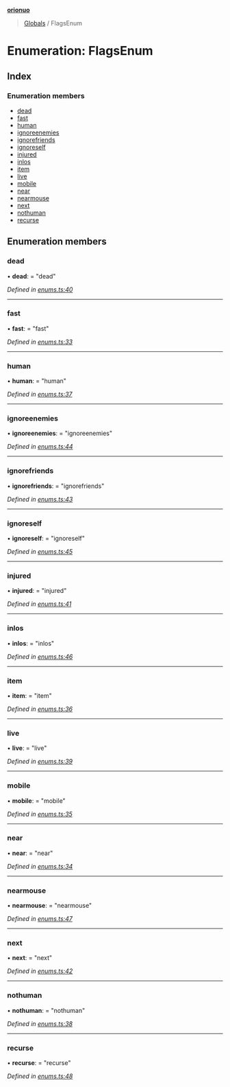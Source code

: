 **[orionuo](../README.md)**

> [Globals](../globals.md) / FlagsEnum

# Enumeration: FlagsEnum

## Index

### Enumeration members

* [dead](flagsenum.md#dead)
* [fast](flagsenum.md#fast)
* [human](flagsenum.md#human)
* [ignoreenemies](flagsenum.md#ignoreenemies)
* [ignorefriends](flagsenum.md#ignorefriends)
* [ignoreself](flagsenum.md#ignoreself)
* [injured](flagsenum.md#injured)
* [inlos](flagsenum.md#inlos)
* [item](flagsenum.md#item)
* [live](flagsenum.md#live)
* [mobile](flagsenum.md#mobile)
* [near](flagsenum.md#near)
* [nearmouse](flagsenum.md#nearmouse)
* [next](flagsenum.md#next)
* [nothuman](flagsenum.md#nothuman)
* [recurse](flagsenum.md#recurse)

## Enumeration members

### dead

•  **dead**:  = "dead"

*Defined in [enums.ts:40](https://github.com/msviha/orionuo/blob/7b19bbe/src/enums.ts#L40)*

___

### fast

•  **fast**:  = "fast"

*Defined in [enums.ts:33](https://github.com/msviha/orionuo/blob/7b19bbe/src/enums.ts#L33)*

___

### human

•  **human**:  = "human"

*Defined in [enums.ts:37](https://github.com/msviha/orionuo/blob/7b19bbe/src/enums.ts#L37)*

___

### ignoreenemies

•  **ignoreenemies**:  = "ignoreenemies"

*Defined in [enums.ts:44](https://github.com/msviha/orionuo/blob/7b19bbe/src/enums.ts#L44)*

___

### ignorefriends

•  **ignorefriends**:  = "ignorefriends"

*Defined in [enums.ts:43](https://github.com/msviha/orionuo/blob/7b19bbe/src/enums.ts#L43)*

___

### ignoreself

•  **ignoreself**:  = "ignoreself"

*Defined in [enums.ts:45](https://github.com/msviha/orionuo/blob/7b19bbe/src/enums.ts#L45)*

___

### injured

•  **injured**:  = "injured"

*Defined in [enums.ts:41](https://github.com/msviha/orionuo/blob/7b19bbe/src/enums.ts#L41)*

___

### inlos

•  **inlos**:  = "inlos"

*Defined in [enums.ts:46](https://github.com/msviha/orionuo/blob/7b19bbe/src/enums.ts#L46)*

___

### item

•  **item**:  = "item"

*Defined in [enums.ts:36](https://github.com/msviha/orionuo/blob/7b19bbe/src/enums.ts#L36)*

___

### live

•  **live**:  = "live"

*Defined in [enums.ts:39](https://github.com/msviha/orionuo/blob/7b19bbe/src/enums.ts#L39)*

___

### mobile

•  **mobile**:  = "mobile"

*Defined in [enums.ts:35](https://github.com/msviha/orionuo/blob/7b19bbe/src/enums.ts#L35)*

___

### near

•  **near**:  = "near"

*Defined in [enums.ts:34](https://github.com/msviha/orionuo/blob/7b19bbe/src/enums.ts#L34)*

___

### nearmouse

•  **nearmouse**:  = "nearmouse"

*Defined in [enums.ts:47](https://github.com/msviha/orionuo/blob/7b19bbe/src/enums.ts#L47)*

___

### next

•  **next**:  = "next"

*Defined in [enums.ts:42](https://github.com/msviha/orionuo/blob/7b19bbe/src/enums.ts#L42)*

___

### nothuman

•  **nothuman**:  = "nothuman"

*Defined in [enums.ts:38](https://github.com/msviha/orionuo/blob/7b19bbe/src/enums.ts#L38)*

___

### recurse

•  **recurse**:  = "recurse"

*Defined in [enums.ts:48](https://github.com/msviha/orionuo/blob/7b19bbe/src/enums.ts#L48)*
